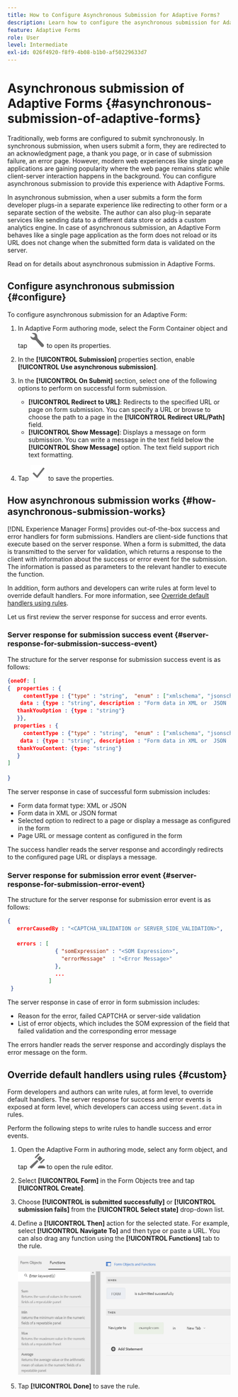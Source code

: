 ```yaml
---
title: How to Configure Asynchronous Submission for Adaptive Forms?
description: Learn how to configure the asynchronous submission for Adaptive Forms. Dig deeper on how asynchronous submission works for Adaptive Forms.
feature: Adaptive Forms
role: User
level: Intermediate
exl-id: 026f4920-f8f9-4b08-b1b0-af50229633d7
---
```

# Asynchronous submission of Adaptive Forms {#asynchronous-submission-of-adaptive-forms}

Traditionally, web forms are configured to submit synchronously. In synchronous submission, when users submit a form, they are redirected to an acknowledgment page, a thank you page, or in case of submission failure, an error page. However, modern web experiences like single page applications are gaining popularity where the web page remains static while client-server interaction happens in the background. You can configure asynchronous submission to provide this experience with Adaptive Forms.

In asynchronous submission, when a user submits a form the form developer plugs-in a separate experience like redirecting to other form or a separate section of the website. The author can also plug-in separate services like sending data to a different data store or adds a custom analytics engine. In case of asynchronous submission, an Adaptive Form behaves like a single page application as the form does not reload or its URL does not change when the submitted form data is validated on the server.

Read on for details about asynchronous submission in Adaptive Forms.

## Configure asynchronous submission {#configure}

To configure asynchronous submission for an Adaptive Form:

1. In Adaptive Form authoring mode, select the Form Container object and tap ![cmppr1](assets/configure-icon.svg) to open its properties.
1. In the **[!UICONTROL Submission]** properties section, enable **[!UICONTROL Use asynchronous submission]**.
1. In the **[!UICONTROL On Submit]** section, select one of the following options to perform on successful form submission.

    * **[!UICONTROL Redirect to URL]**: Redirects to the specified URL or page on form submission. You can specify a URL or browse to choose the path to a page in the **[!UICONTROL Redirect URL/Path]** field.
    * **[!UICONTROL Show Message]**: Displays a message on form submission. You can write a message in the text field below the **[!UICONTROL Show Message]** option. The text field support rich text formatting.

1. Tap ![check-button1](assets/save_icon.svg) to save the properties.

## How asynchronous submission works {#how-asynchronous-submission-works}

[!DNL Experience Manager Forms] provides out-of-the-box success and error handlers for form submissions. Handlers are client-side functions that execute based on the server response. When a form is submitted, the data is transmitted to the server for validation, which returns a response to the client with information about the success or error event for the submission. The information is passed as parameters to the relevant handler to execute the function.

In addition, form authors and developers can write rules at form level to override default handlers. For more information, see [Override default handlers using rules](#custom).

Let us first review the server response for success and error events.

### Server response for submission success event {#server-response-for-submission-success-event}

The structure for the server response for submission success event is as follows:

```json
{oneOf: [
{  properties : {
     contentType : {"type" : "string",  "enum" : ["xmlschema", "jsonschema"]},
    data : {type : "string", description : "Form data in XML or  JSON  format"},
   thankYouOption : {type : "string"}
   }},
  properties : {
     contentType : {"type" : "string",  "enum" : ["xmlschema", "jsonschema"]},
    data : {type : "string", description : "Form data in XML or  JSON  format"},
   thankYouContent: {type: "string"}
   }
]

}
```

The server response in case of successful form submission includes:

* Form data format type: XML or JSON
* Form data in XML or JSON format
* Selected option to redirect to a page or display a message as configured in the form
* Page URL or message content as configured in the form

The success handler reads the server response and accordingly redirects to the configured page URL or displays a message.

### Server response for submission error event {#server-response-for-submission-error-event}

The structure for the server response for submission error event is as follows:

```json
{
   errorCausedBy : "<CAPTCHA_VALIDATION or SERVER_SIDE_VALIDATION>",

   errors : [
               { "somExpression" : "<SOM Expression>",
                 "errorMessage"  : "<Error Message>"
               },
               ...
             ]
 }
```

The server response in case of error in form submission includes:

* Reason for the error, failed CAPTCHA or server-side validation
* List of error objects, which includes the SOM expression of the field that failed validation and the corresponding error message

The errors handler reads the server response and accordingly displays the error message on the form.

## Override default handlers using rules {#custom}

Form developers and authors can write rules, at form level, to override default handlers. The server response for success and error events is exposed at form level, which developers can access using `$event.data` in rules.

Perform the following steps to write rules to handle success and error events.

1. Open the Adaptive Form in authoring mode, select any form object, and tap ![edit-rules1](assets/edit-rules-icon.svg) to open the rule editor.
1. Select **[!UICONTROL Form]** in the Form Objects tree and tap **[!UICONTROL Create]**.
1. Choose **[!UICONTROL is submitted successfully]** or **[!UICONTROL submission fails]** from the **[!UICONTROL Select state]** drop-down list.
1. Define a **[!UICONTROL Then]** action for the selected state. For example, select **[!UICONTROL Navigate To]** and then type or paste a URL. You can also drag any function using the **[!UICONTROL Functions]** tab to the rule.

   ![successful submission handler](assets/form-submission-handler.png)

1. Tap **[!UICONTROL Done]** to save the rule.
